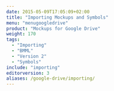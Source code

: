 ```yaml
---
date: 2015-05-09T17:05:09+02:00
title: "Importing Mockups and Symbols"
menu: "menugoogledrive"
product: "Mockups for Google Drive"
weight: 170
tags:
  - "Importing"
  - "BMML"
  - "Version 2"
  - "Symbols"
include: "importing"
editorversion: 3
aliases: /google-drive/importing/
---
```

